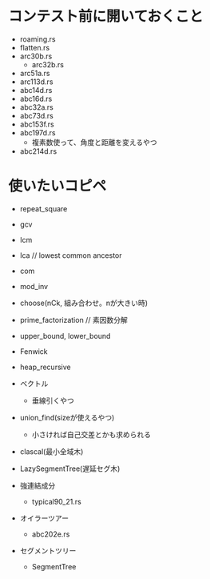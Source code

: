 # コンテスト前に開いておくこと
- roaming.rs
- flatten.rs
- arc30b.rs
  - arc32b.rs
- arc51a.rs
- arc113d.rs
- abc14d.rs
- abc16d.rs
- abc32a.rs
- abc73d.rs
- abc153f.rs
- abc197d.rs
  - 複素数使って、角度と距離を変えるやつ
- abc214d.rs

# 使いたいコピペ
- repeat_square
- gcv
- lcm
- lca // lowest common ancestor
- com
- mod_inv
- choose(nCk, 組み合わせ。nが大きい時)
- prime_factorization // 素因数分解
- upper_bound, lower_bound
- Fenwick
- heap_recursive
- ベクトル
  - 垂線引くやつ
- union_find(sizeが使えるやつ)
  - 小さければ自己交差とかも求められる
- clascal(最小全域木)
- LazySegmentTree(遅延セグ木)

- 強連結成分
  - typical90_21.rs
- オイラーツアー
  - abc202e.rs
- セグメントツリー
  - SegmentTree
